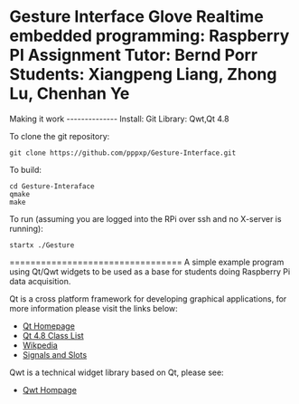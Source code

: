Gesture Interface Glove
    Realtime embedded programming: Raspberry PI Assignment
    Tutor: Bernd Porr
    Students: Xiangpeng Liang, Zhong Lu, Chenhan Ye
============================================

Making it work
    --------------
    Install: Git
    Library: Qwt,Qt 4.8

To clone the git repository:

    git clone https://github.com/pppxp/Gesture-Interface.git

To build:

    cd Gesture-Interaface
    qmake
    make

To run (assuming you are logged into the RPi over ssh and no X-server is running):

    startx ./Gesture

=================================
A simple example program using Qt/Qwt widgets to be used as a base for students doing Raspberry Pi data acquisition.

Qt is a cross platform framework for developing graphical applications, for more information please visit the links below:
* [Qt Homepage](http://qt-project.org/)
* [Qt 4.8 Class List](http://qt-project.org/doc/qt-4.8/classes.html)
* [Wikpedia](http://en.wikipedia.org/wiki/Qt_%28framework%29)
* [Signals and Slots](http://qt-project.org/doc/qt-4.8/signalsandslots.html)

Qwt is a technical widget library based on Qt, please see:
* [Qwt Hompage](http://qwt.sourceforge.net/)



